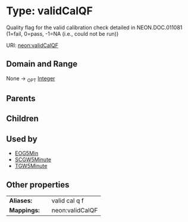 
# Type: validCalQF


Quality flag for the valid calibration check detailed in NEON.DOC.011081 (1=fail, 0=pass, -1=NA (i.e., could not be run))

URI: [neon:validCalQF](https://data.neonscience.org/validCalQF)


## Domain and Range

None ->  <sub>OPT</sub> [Integer](types/Integer.md)

## Parents


## Children


## Used by

 * [EOG5Min](EOG5Min.md)
 * [SCGW5Minute](SCGW5Minute.md)
 * [TGW5Minute](TGW5Minute.md)

## Other properties

|  |  |  |
| --- | --- | --- |
| **Aliases:** | | valid cal q f |
| **Mappings:** | | neon:validCalQF |

